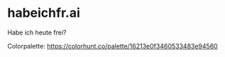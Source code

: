 # habeichfr.ai
Habe ich heute frei?



Colorpalette: https://colorhunt.co/palette/16213e0f3460533483e94560
